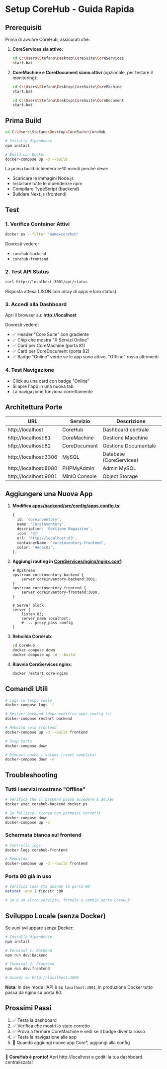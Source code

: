 # Setup CoreHub - Guida Rapida

## Prerequisiti

Prima di avviare CoreHub, assicurati che:

1. **CoreServices sia attivo**:
   ```bash
   cd C:\Users\Stefano\Desktop\CoreSuite\CoreServices
   start.bat
   ```

2. **CoreMachine e CoreDocument siano attivi** (opzionale, per testare il monitoring):
   ```bash
   cd C:\Users\Stefano\Desktop\CoreSuite\CoreMachine
   start.bat

   cd C:\Users\Stefano\Desktop\CoreSuite\CoreDocument
   start.bat
   ```

## Prima Build

```bash
cd C:\Users\Stefano\Desktop\CoreSuite\CoreHub

# Installa dipendenze
npm install

# Build con Docker
docker-compose up -d --build
```

La prima build richiederà 5-10 minuti perché deve:
- Scaricare le immagini Node.js
- Installare tutte le dipendenze npm
- Compilare TypeScript (backend)
- Buildare Next.js (frontend)

## Test

### 1. Verifica Container Attivi

```bash
docker ps --filter "name=corehub"
```

Dovresti vedere:
- `corehub-backend`
- `corehub-frontend`

### 2. Test API Status

```bash
curl http://localhost:3001/api/status
```

Risposta attesa (JSON con array di apps e loro status).

### 3. Accedi alla Dashboard

Apri il browser su: **http://localhost**

Dovresti vedere:
- ✅ Header "Core Suite" con gradiente
- ✅ Chip che mostra "X Servizi Online"
- ✅ Card per CoreMachine (porta 81)
- ✅ Card per CoreDocument (porta 82)
- ✅ Badge "Online" verde se le app sono attive, "Offline" rosso altrimenti

### 4. Test Navigazione

- Click su una card con badge "Online"
- Si apre l'app in una nuova tab
- La navigazione funziona correttamente

## Architettura Porte

| URL | Servizio | Descrizione |
|-----|----------|-------------|
| http://localhost | CoreHub | Dashboard centrale |
| http://localhost:81 | CoreMachine | Gestione Macchine |
| http://localhost:82 | CoreDocument | Gestione Documentale |
| http://localhost:3306 | MySQL | Database (CoreServices) |
| http://localhost:8080 | PHPMyAdmin | Admin MySQL |
| http://localhost:9001 | MinIO Console | Object Storage |

## Aggiungere una Nuova App

1. **Modifica [apps/backend/src/config/apps.config.ts](apps/backend/src/config/apps.config.ts)**:

   ```typescript
   {
     id: 'coreinventory',
     name: 'CoreInventory',
     description: 'Gestione Magazzino',
     icon: '📦',
     url: 'http://localhost:83',
     containerName: 'coreinventory-frontend',
     color: '#ed6c02',
   },
   ```

2. **Aggiungi routing in [CoreServices/nginx/nginx.conf](../CoreServices/nginx/nginx.conf)**:

   ```nginx
   # Upstream
   upstream coreinventory-backend {
       server coreinventory-backend:3001;
   }
   upstream coreinventory-frontend {
       server coreinventory-frontend:3000;
   }

   # Server block
   server {
       listen 83;
       server_name localhost;
       # ... proxy_pass config
   }
   ```

3. **Rebuilda CoreHub**:

   ```bash
   cd CoreHub
   docker-compose down
   docker-compose up -d --build
   ```

4. **Riavvia CoreServices nginx**:

   ```bash
   docker restart core-nginx
   ```

## Comandi Utili

```bash
# Logs in tempo reale
docker-compose logs -f

# Restart backend (dopo modifica apps.config.ts)
docker-compose restart backend

# Rebuild solo frontend
docker-compose up -d --build frontend

# Stop tutto
docker-compose down

# Rimuovi anche i volumi (reset completo)
docker-compose down -v
```

## Troubleshooting

### Tutti i servizi mostrano "Offline"

```bash
# Verifica che il backend possa accedere a Docker
docker exec corehub-backend docker ps

# Se fallisce, ricrea con permessi corretti
docker-compose down
docker-compose up -d
```

### Schermata bianca sul frontend

```bash
# Controlla logs
docker logs corehub-frontend

# Rebuilda
docker-compose up -d --build frontend
```

### Porta 80 già in uso

```bash
# Verifica cosa sta usando la porta 80
netstat -ano | findstr :80

# Se è un altro servizio, fermalo o cambia porta CoreHub
```

## Sviluppo Locale (senza Docker)

Se vuoi sviluppare senza Docker:

```bash
# Installa dipendenze
npm install

# Terminal 1: Backend
npm run dev:backend

# Terminal 2: Frontend
npm run dev:frontend

# Accedi su http://localhost:3000
```

**Nota**: In dev mode l'API è su `localhost:3001`, in produzione Docker tutto passa da nginx su porta 80.

## Prossimi Passi

1. ✅ Testa la dashboard
2. ✅ Verifica che mostri lo stato corretto
3. ✅ Prova a fermare CoreMachine e vedi se il badge diventa rosso
4. ✅ Testa la navigazione alle app
5. 🔄 Quando aggiungi nuove app Core*, aggiungi alla config

---

🎉 **CoreHub è pronto!** Apri http://localhost e goditi la tua dashboard centralizzata!
